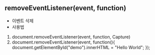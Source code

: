 ## removeEventListener(event, function)

- 이벤트 삭제
- 사용법

1. document.removeEventListener(event, function, Capture)
2. document.removeEventListener(event, function(){
   document.getElementById("demo").innerHTML = "Hello World";
   });
